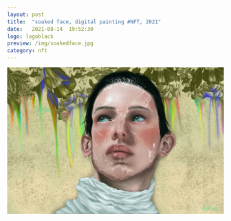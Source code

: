 ```yaml
---
layout: post
title:  "soaked face, digital painting #NFT, 2021"
date:   2021-08-14  19:52:30
logo: logoblack
preview: /img/soakedface.jpg
category: nft
---
```


![night and light](/img/soakedface.jpg) 


